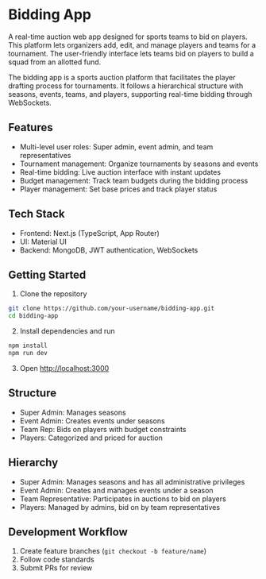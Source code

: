 # Bidding App

A real-time auction web app designed for sports teams to bid on players. This platform lets organizers add, edit, and manage players and teams for a tournament. The user-friendly interface lets teams bid on players to build a squad from an allotted fund.

The bidding app is a sports auction platform that facilitates the player drafting process for tournaments. It follows a hierarchical structure with seasons, events, teams, and players, supporting real-time bidding through WebSockets.

## Features

- Multi-level user roles: Super admin, event admin, and team representatives
- Tournament management: Organize tournaments by seasons and events
- Real-time bidding: Live auction interface with instant updates
- Budget management: Track team budgets during the bidding process
- Player management: Set base prices and track player status

## Tech Stack

- Frontend: Next.js (TypeScript, App Router)
- UI: Material UI
- Backend: MongoDB, JWT authentication, WebSockets

## Getting Started

1. Clone the repository
```bash
git clone https://github.com/your-username/bidding-app.git
cd bidding-app
```

2. Install dependencies and run
```bash
npm install
npm run dev
```

3. Open [http://localhost:3000](http://localhost:3000)

## Structure

- Super Admin: Manages seasons
- Event Admin: Creates events under seasons
- Team Rep: Bids on players with budget constraints
- Players: Categorized and priced for auction

## Hierarchy

- Super Admin: Manages seasons and has all administrative privileges
- Event Admin: Creates and manages events under a season
- Team Representative: Participates in auctions to bid on players
- Players: Managed by admins, bid on by team representatives

## Development Workflow

1. Create feature branches (`git checkout -b feature/name`)
2. Follow code standards
3. Submit PRs for review